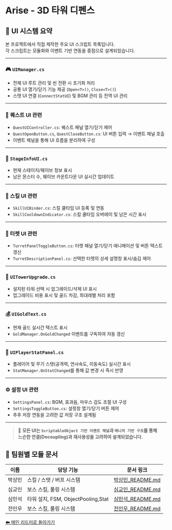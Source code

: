 # Arise - 3D 타워 디펜스

## 📘 UI 시스템 요약
본 프로젝트에서 직접 제작한 주요 UI 스크립트 목록입니다.  
각 스크립트는 모듈화와 이벤트 기반 연동을 중점으로 설계되었습니다.

---

### 🎮 `UIManager.cs`
- 전체 UI 루트 관리 및 씬 전환 시 초기화 처리  
- 공통 UI 열기/닫기 기능 제공 (`Open<T>()`, `Close<T>()`)  
- 스탯 UI 연결 (`ConnectStatUI`) 및 BGM 관리 등 전역 UI 관리

---

### 🧾 퀘스트 UI 관련
- `QuestUIController.cs`: 퀘스트 패널 열기/닫기 제어  
- `QuestOpenButton.cs`, `QuestCloseButton.cs`: UI 버튼 입력 → 이벤트 채널 호출  
- 이벤트 채널을 통해 UI 흐름을 분리하여 구성

---

### 🏹 `StageInfoUI.cs`
- 현재 스테이지/웨이브 정보 표시  
- 남은 몬스터 수, 웨이브 카운트다운 UI 실시간 업데이트

---

### 🧠 스킬 UI 관련
- `SkillUIBinder.cs`: 스킬 쿨타임 UI 등록 및 연동  
- `SkillCooldownIndicator.cs`: 스킬 쿨타임 오버레이 및 남은 시간 표시

---

### 🏰 터렛 UI 관련
- `TurretPanelToggleButton.cs`: 터렛 패널 열기/닫기 애니메이션 및 버튼 텍스트 갱신  
- `TurretDescriptionPanel.cs`: 선택한 터렛의 상세 설명창 표시/숨김 제어

---

### 🔧 `UITowerUpgrade.cs`
- 설치된 타워 선택 시 업그레이드/삭제 UI 표시  
- 업그레이드 비용 표시 및 골드 차감, 최대레벨 처리 포함

---

### 💰 `UIGoldText.cs`
- 현재 골드 실시간 텍스트 표시  
- `GoldManager.OnGoldChanged` 이벤트를 구독하여 자동 갱신

---

### 🧱 `UIPlayerStatPanel.cs`
- 플레이어 및 무기 스탯(공격력, 연사속도, 이동속도) 실시간 표시  
- `StatManager.OnStatChanged`를 통해 값 변경 시 즉시 반영

---

### ⚙ 설정 UI 관련
- `SettingsPanel.cs`: BGM, 효과음, 마우스 감도 조절 UI 구성  
- `SettingsToggleButton.cs`: 설정창 열기/닫기 버튼 제어  
- 추후 저장 연동을 고려한 값 저장 구조 설계됨

---

> 🎯 **모든 UI는 `ScriptableObject 기반 이벤트 채널`과 `매니저 기반 구조`를 통해  
> 느슨한 연결(Decoupling)과 재사용성을 고려하여 설계되었습니다.**



## 👥 팀원별 모듈 문서

| 이름 | 담당 기능 | 문서 링크 |
|------|-----------|-----------|
| 박상민 | 스킬 / 스탯 / 버프 시스템 | [박상민_README.md](./Members/LeeREADME.md) |
| 심교인 | 보스 스킬, 풀링 시스템     | [심교인_README.md](./Members/ParkREADME.md) |
| 심민석 | 타워 설치, FSM, ObjectPooling,Stat     | [심민석_README.md](./Members/README_Shimminseok.md) |
| 전인우 | 보스 스킬, 풀링 시스템     | [전인우_README.md](./Members/ParkREADME.md) |

[⬅ 메인 리드미로 돌아가기](../README.md)
